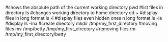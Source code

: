 #shows the absolute path of the current working directory
pwd
#list files in directory
ls
#changes working directory to home directory
cd ~
#display files in long format
ls -l
#display files even hidden ones n long format
ls -la
#display
ls -lna
#create directory
mkdir /tmp/my_first_directory
#moving files
mv /tmp/betty /tmp/my_first_directory
#removing files
rm /tmp/my_first_directory/betty
